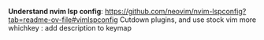 **Understand nvim lsp config**: https://github.com/neovim/nvim-lspconfig?tab=readme-ov-file#vimlspconfig
Cutdown plugins, and use stock vim more
whichkey : add description to keymap
